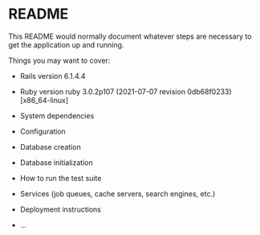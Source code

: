 # README

This README would normally document whatever steps are necessary to get the
application up and running.

Things you may want to cover:

* Rails version
6.1.4.4
* Ruby version
ruby 3.0.2p107 (2021-07-07 revision 0db68f0233) [x86_64-linux]
* System dependencies

* Configuration

* Database creation

* Database initialization

* How to run the test suite

* Services (job queues, cache servers, search engines, etc.)

* Deployment instructions

* ...

